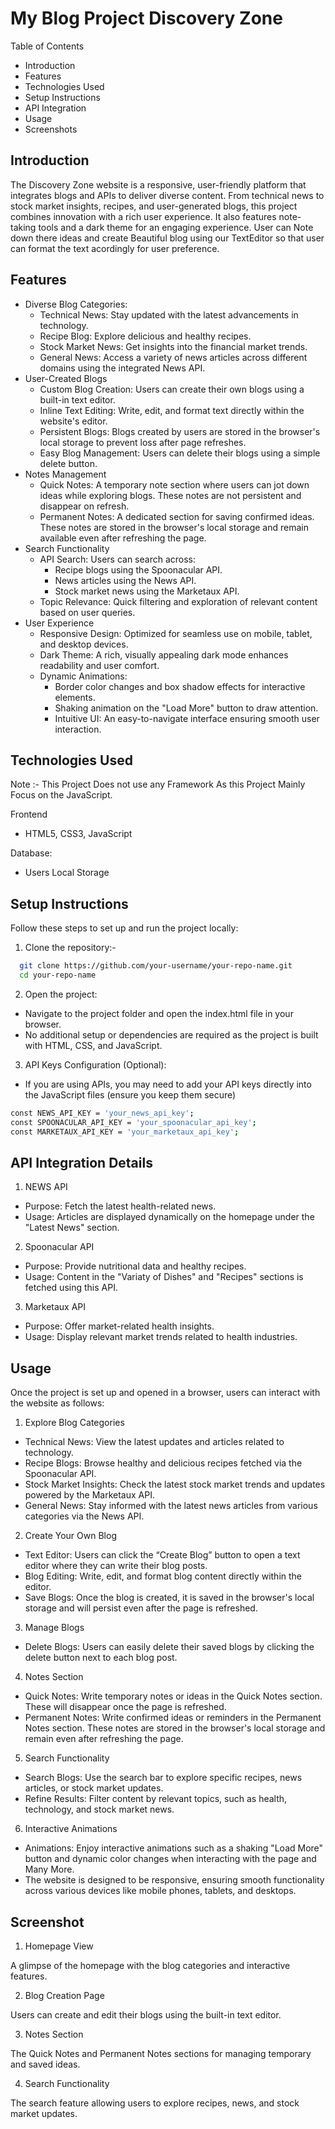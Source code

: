 
# My Blog Project Discovery Zone
Table of Contents
 - Introduction
 - Features
 - Technologies Used
 - Setup Instructions
 - API Integration
 - Usage
 - Screenshots
 





## Introduction
The Discovery Zone website is a responsive, user-friendly platform that integrates blogs and APIs to deliver diverse content. From technical news to stock market insights, recipes, and user-generated blogs, this project combines innovation with a rich user experience. It also features note-taking tools and a dark theme for an engaging experience. User can Note down there ideas and create Beautiful blog using our TextEditor so that user can format the text acordingly for user preference.
## Features
 - Diverse Blog Categories:
    - Technical News: Stay updated with the latest advancements in technology.
    - Recipe Blog: Explore delicious and healthy recipes.
    - Stock Market News: Get insights into the financial market trends.
    - General News: Access a variety of news articles across different domains using the integrated News API.
- User-Created Blogs
    - Custom Blog Creation: Users can create their own blogs   using a built-in text editor.
    - Inline Text Editing: Write, edit, and format text directly within the website's editor.
    - Persistent Blogs: Blogs created by users are stored in the browser's local storage to prevent loss after page refreshes.
    - Easy Blog Management: Users can delete their blogs using a simple delete button.
- Notes Management
    - Quick Notes: A temporary note section where users can jot down ideas while exploring blogs. These notes are not persistent and disappear on refresh.
    - Permanent Notes: A dedicated section for saving confirmed ideas. These notes are stored in the browser's local storage and remain available even after refreshing the page.
- Search Functionality
    - API Search: Users can search across:
        - Recipe blogs using the Spoonacular API.
        - News articles using the News API.
        - Stock market news using the Marketaux API.
    - Topic Relevance: Quick filtering and exploration of relevant content based on user queries.
- User Experience
    - Responsive Design: Optimized for seamless use on mobile, tablet, and desktop devices.
    - Dark Theme: A rich, visually appealing dark mode enhances readability and user comfort.
    - Dynamic Animations:
        - Border color changes and box shadow effects for interactive elements.
        - Shaking animation on the "Load More" button to draw attention.
        - Intuitive UI: An easy-to-navigate interface ensuring smooth user interaction.
## Technologies Used
 Note :- This Project Does not use any Framework As this Project Mainly Focus on the JavaScript.

Frontend
 - HTML5, CSS3, JavaScript

Database: 
 - Users Local Storage



## Setup Instructions

Follow these steps to set up and run the project locally:

1. Clone the repository:- 
```bash
  git clone https://github.com/your-username/your-repo-name.git  
  cd your-repo-name  
```
2. Open the project:

- Navigate to the project folder and open the index.html file in your browser.
- No additional setup or dependencies are required as the project is built with HTML, CSS, and JavaScript.

3. API Keys Configuration (Optional):
- If you are using APIs, you may need to add your API keys directly into the JavaScript files (ensure you keep them secure)

```bash
const NEWS_API_KEY = 'your_news_api_key';  
const SPOONACULAR_API_KEY = 'your_spoonacular_api_key';  
const MARKETAUX_API_KEY = 'your_marketaux_api_key';  
```
## API Integration Details
1. NEWS API
 - Purpose: Fetch the latest health-related news.
 - Usage: Articles are displayed dynamically on the homepage under the "Latest News" section.
2. Spoonacular API
 - Purpose: Provide nutritional data and healthy recipes.
 - Usage: Content in the "Variaty of Dishes" and "Recipes" sections is fetched using this API.
3. Marketaux API
- Purpose: Offer market-related health insights.
- Usage: Display relevant market trends related to health industries.
## Usage

Once the project is set up and opened in a browser, users can interact with the website as follows:

1. Explore Blog Categories
- Technical News: View the latest updates and articles related to technology.
- Recipe Blogs: Browse healthy and delicious recipes fetched via the Spoonacular API.
- Stock Market Insights: Check the latest stock market trends and updates powered by the Marketaux API.
- General News: Stay informed with the latest news articles from various categories via the News API.
2. Create Your Own Blog
- Text Editor: Users can click the “Create Blog” button to open a text editor where they can write their blog posts.
- Blog Editing: Write, edit, and format blog content directly within the editor.
- Save Blogs: Once the blog is created, it is saved in the browser's local storage and will persist even after the page is refreshed.
3. Manage Blogs
- Delete Blogs: Users can easily delete their saved blogs by clicking the delete button next to each blog post.
4. Notes Section
- Quick Notes: Write temporary notes or ideas in the Quick Notes section. These will disappear once the page is refreshed.
- Permanent Notes: Write confirmed ideas or reminders in the Permanent Notes section. These notes are stored in the browser's local storage and remain even after refreshing the page.
5. Search Functionality
- Search Blogs: Use the search bar to explore specific recipes, news articles, or stock market updates.
- Refine Results: Filter content by relevant topics, such as health, technology, and stock market news.
6. Interactive Animations
- Animations: Enjoy interactive animations such as a shaking "Load More" button and dynamic color changes when interacting with the page and Many More.
- The website is designed to be responsive, ensuring smooth functionality across various devices like mobile phones, tablets, and desktops.


## Screenshot
1. Homepage View

A glimpse of the homepage with the blog categories and interactive features.

2. Blog Creation Page

Users can create and edit their blogs using the built-in text editor.

3. Notes Section

The Quick Notes and Permanent Notes sections for managing temporary and saved ideas.

4. Search Functionality

The search feature allowing users to explore recipes, news, and stock market updates.

